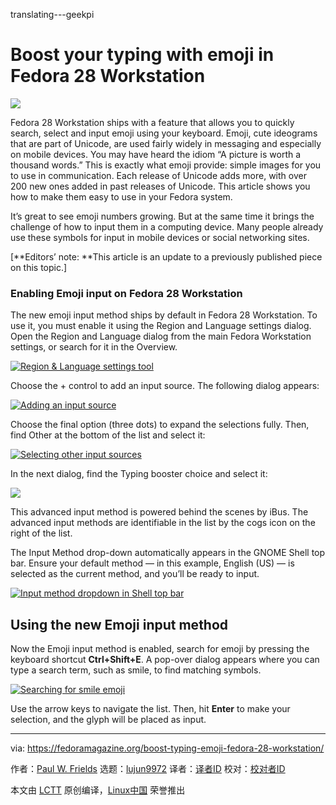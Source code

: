 translating---geekpi

Boost your typing with emoji in Fedora 28 Workstation
======

![](https://fedoramagazine.org/wp-content/uploads/2018/07/emoji-typing-816x345.jpg)

Fedora 28 Workstation ships with a feature that allows you to quickly search, select and input emoji using your keyboard. Emoji, cute ideograms that are part of Unicode, are used fairly widely in messaging and especially on mobile devices. You may have heard the idiom “A picture is worth a thousand words.” This is exactly what emoji provide: simple images for you to use in communication. Each release of Unicode adds more, with over 200 new ones added in past releases of Unicode. This article shows you how to make them easy to use in your Fedora system.

It’s great to see emoji numbers growing. But at the same time it brings the challenge of how to input them in a computing device. Many people already use these symbols for input in mobile devices or social networking sites.

[**Editors’ note: **This article is an update to a previously published piece on this topic.]

### Enabling Emoji input on Fedora 28 Workstation

The new emoji input method ships by default in Fedora 28 Workstation. To use it, you must enable it using the Region and Language settings dialog. Open the Region and Language dialog from the main Fedora Workstation settings, or search for it in the Overview.

[![Region & Language settings tool][1]][2]

Choose the + control to add an input source. The following dialog appears:

[![Adding an input source][3]][4]

Choose the final option (three dots) to expand the selections fully. Then, find Other at the bottom of the list and select it:

[![Selecting other input sources][5]][6]

In the next dialog, find the Typing booster choice and select it:

[![][7]][8]

This advanced input method is powered behind the scenes by iBus. The advanced input methods are identifiable in the list by the cogs icon on the right of the list.

The Input Method drop-down automatically appears in the GNOME Shell top bar. Ensure your default method — in this example, English (US) — is selected as the current method, and you’ll be ready to input.

[![Input method dropdown in Shell top bar][9]][10]

## Using the new Emoji input method

Now the Emoji input method is enabled, search for emoji by pressing the keyboard shortcut **Ctrl+Shift+E**. A pop-over dialog appears where you can type a search term, such as smile, to find matching symbols.

[![Searching for smile emoji][11]][12]

Use the arrow keys to navigate the list. Then, hit **Enter** to make your selection, and the glyph will be placed as input.


--------------------------------------------------------------------------------

via: https://fedoramagazine.org/boost-typing-emoji-fedora-28-workstation/

作者：[Paul W. Frields][a]
选题：[lujun9972](https://github.com/lujun9972)
译者：[译者ID](https://github.com/译者ID)
校对：[校对者ID](https://github.com/校对者ID)

本文由 [LCTT](https://github.com/LCTT/TranslateProject) 原创编译，[Linux中国](https://linux.cn/) 荣誉推出

[a]:https://fedoramagazine.org/author/pfrields/
[1]:https://fedoramagazine.org/wp-content/uploads/2018/07/Screenshot-from-2018-07-08-15-02-41-1024x718.png
[2]:https://fedoramagazine.org/wp-content/uploads/2018/07/Screenshot-from-2018-07-08-15-02-41.png
[3]:https://fedoramagazine.org/wp-content/uploads/2018/07/Screenshot-from-2018-07-08-14-33-46-1024x839.png
[4]:https://fedoramagazine.org/wp-content/uploads/2018/07/Screenshot-from-2018-07-08-14-33-46.png
[5]:https://fedoramagazine.org/wp-content/uploads/2018/07/Screenshot-from-2018-07-08-14-34-15-1024x839.png
[6]:https://fedoramagazine.org/wp-content/uploads/2018/07/Screenshot-from-2018-07-08-14-34-15.png
[7]:https://fedoramagazine.org/wp-content/uploads/2018/07/Screenshot-from-2018-07-08-14-34-41-1024x839.png
[8]:https://fedoramagazine.org/wp-content/uploads/2018/07/Screenshot-from-2018-07-08-14-34-41.png
[9]:https://fedoramagazine.org/wp-content/uploads/2018/07/Screenshot-from-2018-07-08-15-05-24-300x244.png
[10]:https://fedoramagazine.org/wp-content/uploads/2018/07/Screenshot-from-2018-07-08-15-05-24.png
[11]:https://fedoramagazine.org/wp-content/uploads/2018/07/Screenshot-from-2018-07-08-14-36-31-290x300.png
[12]:https://fedoramagazine.org/wp-content/uploads/2018/07/Screenshot-from-2018-07-08-14-36-31.png
